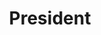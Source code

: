 ---
firstname: "Matthew"
lastname: "Wang"
title: "President"
secondary: "Web Dev Lead"
group: "board"
img: "mwang.jpg"
email: "matt@matthewwang.me"
github: "malsf21"
graduating_year: 2022
pronouns: "he/him"

positions:
  - year: 2019-2020
    title: Dev Team Director
---